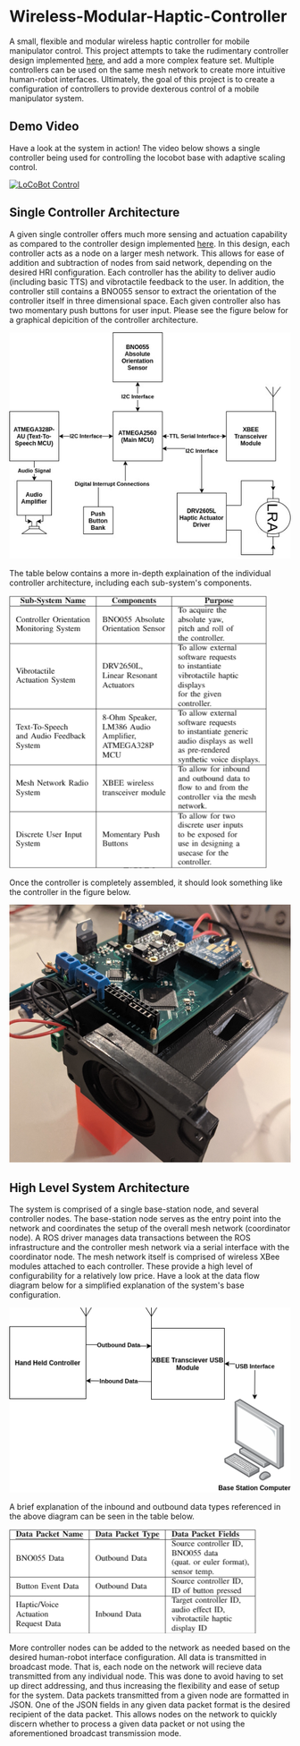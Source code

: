 # Wireless-Modular-Haptic-Controller
A small, flexible and modular wireless haptic controller for mobile manipulator control. This project attempts to take the rudimentary controller design implemented [here](https://github.com/sherrardTr4129/RealSense-BNO055-Pose-Estimation), and add a more complex feature set. Multiple controllers can be used on the same mesh network to create more intuitive human-robot interfaces. Ultimately, the goal of this project is to create a configuration of controllers to provide dexterous control of a mobile manipulator system. 

## Demo Video
Have a look at the system in action! The video below shows a single controller being used for controlling the locobot base with adaptive scaling control. 

[![LoCoBot Control](https://img.youtube.com/vi/vkgRInzt20c/0.jpg)](https://www.youtube.com/watch?v=vkgRInzt20c)

## Single Controller Architecture
A given single controller offers much more sensing and actuation capability as compared to the controller design implemented [here](https://github.com/sherrardTr4129/RealSense-BNO055-Pose-Estimation). In this design, each controller acts as a node on a larger mesh network. This allows for ease of addition and subtraction of nodes from said network, depending on the desired HRI configuration. Each controller has the ability to deliver audio (including basic TTS) and vibrotactile feedback to the user. In addition, the controller still contains a BNO055 sensor to extract the orientation of the controller itself in three dimensional space. Each given controller also has two momentary push buttons for user input. Please see the figure below for a graphical depicition of the controller architecture. 

![Controller Architecture Diagram](./documentation/controllerDiagram.jpg)

The table below contains a more in-depth explaination of the individual controller architecture, including each sub-system's components.

![Controller Architecture Diagram](./documentation/SubsystemTable.PNG)

Once the controller is completely assembled, it should look something like the controller in the figure below. 

![Controller Architecture Diagram](./documentation/HapticControllerFront.png)

## High Level System Architecture
The system is comprised of a single base-station node, and several controller nodes. The base-station node serves as the entry point into the network and coordinates the setup of the overall mesh network (coordinator node). A ROS driver manages data transactions between the ROS infrastructure and the controller mesh network via a serial interface with the coordinator node. The mesh network itself is comprised of wireless XBee modules attached to each controller. These provide a high level of configurability for a relatively low price. Have a look at the data flow diagram below for a simplified explanation of the system's base configuration. 

![Data Flow Diagram](./documentation/dataFlowDiagram.png)

A brief explanation of the inbound and outbound data types referenced in the above diagram can be seen in the table below.

![Data Types](./documentation/data_types.PNG)

More controller nodes can be added to the network as needed based on the desired human-robot interface configuration. All data is transmitted in broadcast mode. That is, each node on the network will recieve data transmitted from any individual node. This was done to avoid having to set up direct addressing, and thus increasing the flexibility and ease of setup for the system. Data packets transmitted from a given node are formatted in JSON. One of the JSON fields in any given data packet format is the desired recipient of the data packet. This allows nodes on the network to quickly discern whether to process a given data packet or not using the aforementioned broadcast transmission mode.
